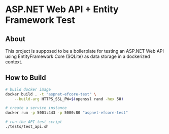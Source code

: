 
# ASP.NET Web API + Entity Framework Test

## About
This project is supposed to be a boilerplate for testing an ASP.NET Web API
using EntityFramework Core (SQLite) as data storage in a dockerized context.

## How to Build

```sh
# build docker image
docker build . -t "aspnet-efcore-test" \
    --build-arg HTTPS_SSL_PW=$(openssl rand -hex 50)

# create a service instance
docker run -p 5001:443 -p 5000:80 "aspnet-efcore-test"

# run the API test script
./tests/test_api.sh
```

